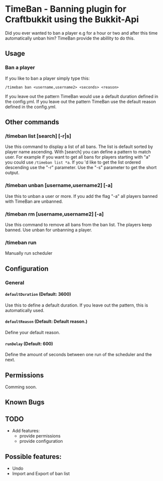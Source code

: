 TimeBan - Banning plugin for Craftbukkit using the Bukkit-Api
=============================================================

Did you ever wanted to ban a player e.g for a hour or two and after this time automatically unban him? TimeBan provide the abillity to do this.

Usage
-----

### Ban a player

If you like to ban a player simply type this:

	/timeban ban <username,username2> <seconds> <reason>

If you leave out the <seconds> pattern TimeBan would use a default duration defined in the config.yml. If you leave out the <reason> pattern TimeBan use the default reason defined in the config.yml.

Other commands
--------------

### /timeban list [search] [-r|s]

Use this command to display a list of all bans. The list is default sorted by player name ascending. With [search] you can define a pattern to match user. For example if you want to get all bans for players starting with "a" you could use `/timeban list *a`. If you 'd like to get the list ordered descending use the "-r" parameter. Use the "-s" parameter to get the short output.

### /timeban unban [username,username2] [-a]

Use this to unban a user or more. If you add the flag "-a" all players banned with TimeBan are unbanned.  

### /timeban rm [username,username2] [-a]

Use this command to remove all bans from the ban list. The players keep banned. Use unban for unbanning a player.

### /timeban run

Manually run scheduler 

Configuration
-------------

### General

#### `defaultDuration` (Default: 3600)

Use this to define a default duration. If you leave out the <seconds> pattern, this is automatically used.

#### `defaultReason` (Default: Default reason.)

Define your default reason.

#### `runDelay` (Default: 600)

Define the amount of seconds between one run of the scheduler and the next.

Permissions
-----------

Comming soon.

Known Bugs
----------

TODO
----

- Add features:
	- provide permissions
	- provide configuration
	
Possible features:
------------------
- Undo
- Import and Export of ban list 
	
